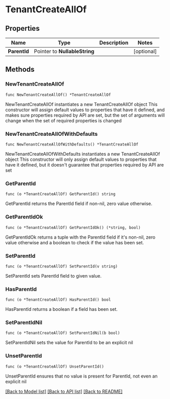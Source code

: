 # TenantCreateAllOf

## Properties

Name | Type | Description | Notes
------------ | ------------- | ------------- | -------------
**ParentId** | Pointer to **NullableString** |  | [optional] 

## Methods

### NewTenantCreateAllOf

`func NewTenantCreateAllOf() *TenantCreateAllOf`

NewTenantCreateAllOf instantiates a new TenantCreateAllOf object
This constructor will assign default values to properties that have it defined,
and makes sure properties required by API are set, but the set of arguments
will change when the set of required properties is changed

### NewTenantCreateAllOfWithDefaults

`func NewTenantCreateAllOfWithDefaults() *TenantCreateAllOf`

NewTenantCreateAllOfWithDefaults instantiates a new TenantCreateAllOf object
This constructor will only assign default values to properties that have it defined,
but it doesn't guarantee that properties required by API are set

### GetParentId

`func (o *TenantCreateAllOf) GetParentId() string`

GetParentId returns the ParentId field if non-nil, zero value otherwise.

### GetParentIdOk

`func (o *TenantCreateAllOf) GetParentIdOk() (*string, bool)`

GetParentIdOk returns a tuple with the ParentId field if it's non-nil, zero value otherwise
and a boolean to check if the value has been set.

### SetParentId

`func (o *TenantCreateAllOf) SetParentId(v string)`

SetParentId sets ParentId field to given value.

### HasParentId

`func (o *TenantCreateAllOf) HasParentId() bool`

HasParentId returns a boolean if a field has been set.

### SetParentIdNil

`func (o *TenantCreateAllOf) SetParentIdNil(b bool)`

 SetParentIdNil sets the value for ParentId to be an explicit nil

### UnsetParentId
`func (o *TenantCreateAllOf) UnsetParentId()`

UnsetParentId ensures that no value is present for ParentId, not even an explicit nil

[[Back to Model list]](../README.md#documentation-for-models) [[Back to API list]](../README.md#documentation-for-api-endpoints) [[Back to README]](../README.md)


